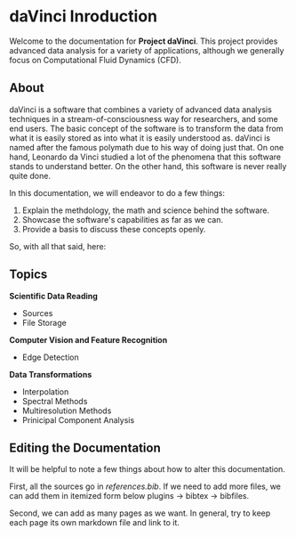 # daVinci Inroduction

Welcome to the documentation for **Project daVinci**. This project provides advanced data analysis for a variety of applications, although we generally focus on Computational Fluid Dynamics (CFD).

## About

daVinci is a software that combines a variety of advanced data analysis techniques in a stream-of-consciousness way for researchers, and some end users. The basic concept of the software is to transform the data from what it is easily stored as into what it is easily understood as. daVinci is named after the famous polymath due to his way of doing just that. On one hand, Leonardo da Vinci studied a lot of the phenomena that this software stands to understand better. On the other hand, this software is never really quite done.

In this documentation, we will endeavor to do a few things:

1. Explain the methdology, the math and science behind the software.
2. Showcase the software's capabilities as far as we can.
3. Provide a basis to discuss these concepts openly.

So, with all that said, here:

## Topics

**Scientific Data Reading**
- Sources
- File Storage

**Computer Vision and Feature Recognition**
- Edge Detection

**Data Transformations**
- Interpolation
- Spectral Methods
- Multiresolution Methods
- Prinicipal Component Analysis


## Editing the Documentation

It will be helpful to note a few things about how to alter this documentation.

First, all the sources go in *references.bib*. If we need to add more files, we can add them in itemized form below plugins -> bibtex -> bibfiles.

Second, we can add as many pages as we want. In general, try to keep each page its own markdown file and link to it. 